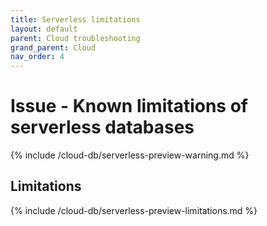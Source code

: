 ```yaml
---
title: Serverless limitations
layout: default
parent: Cloud troubleshooting
grand_parent: Cloud
nav_order: 4
---
```


# Issue - Known limitations of serverless databases

{% include /cloud-db/serverless-preview-warning.md %}

## Limitations

{% include /cloud-db/serverless-preview-limitations.md %}
